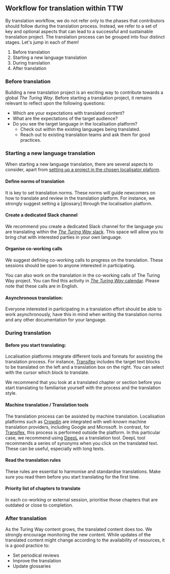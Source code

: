 ## Workflow for translation within TTW

By translation workflow, we do not refer only to the phases that contributors should follow during the translation process. Instead, we refer to a set of key and optional aspects that can lead to a successful and sustainable translation project. The translation process can be grouped into four distinct stages. Let's jump in each of them!

1. Before translation
2. Starting a new language translation
3. During translation
4. After translation

### Before translation

Building a new translation project is an exciting way to contribute towards a global _The Turing Way_. Before starting a translation project, it remains relevant to reflect upon the following questions:
- Which are your expectations with translated content? 
- What are the expectations of the target audience?
- Do you see the target language in the localisation platform?
    - Check out within the existing languages being translated. 
    - Reach out to existing translation teams and ask them for good practices.

### Starting a new language translation 

When starting a new language translation, there are several aspects to consider, apart from [setting up a project in the chosen localisator plaform]().

#### Define norms of translation

It is key to set translation norms. These norms will guide newcomers on how to translate and review in the translation platform. For instance, we strongly suggest setting a [glossary] through the localisation platform. 

#### Create a dedicated Slack channel

We recommend you create a dedicated Slack channel for the language you are translating within the [_The Turing Way_ slack](theturingway.slack.com). This space will allow you to bring chat with interested parties in your own language. 

#### Organise co-working calls

We suggest defining co-working calls to progress on the translation. These sessions should be open to anyone interested in participating.

You can also work on the translation in the co-working calls of The Turing Way project. You can find this activity in [_The Turing Way_ calendar](https://calendar.google.com/calendar?cid=dGhldHVyaW5nd2F5QGdtYWlsLmNvbQ). Please note that these calls are in English.

#### Asynchronous translation:

Everyone interested in participating in a translation effort should be able to work asynchronously, have this in mind when writing the translation norms and any other documentation for your language.

### During translation

#### Before you start translating: 
Localisation platforms integrate different tools and formats for assisting the translation process. For instance, [Transifex](https://www.transifex.com/) includes the target text blocks to be translated on the left and a translation box on the right. You can select with the cursor which block to translate. 

We recommend that you look at a translated chapter or section before you start translating to familiarise yourself with the process and the translation style.

#### Machine translation / Translation tools

The translation process can be assisted by machine translation. Localisation platforms such as [Crowdin](https://crowdin.com/?gclid=CjwKCAiAvriMBhAuEiwA8Cs5ldEGwrOeDJtdY2kneF6vBXx8hYiXD1oJPcWB1SO0VBSTuz60AaDYUhoCj_8QAvD_BwE) are integrated with well-known machine translation providers, including Google and Microsoft. In contrast, for [Transifex](https://www.transifex.com/), this process is performed outside the platform. In this particular case, we recommend using [DeepL](https://www.deepl.com/) as a translation tool. DeepL tool recommends a series of synonyms when you click on the translated text. These can be useful, especially with long texts. 

#### Read the translation rules

These rules are essential to harmonise and standardise translations. Make sure you read them before you start translating for the first time.

#### Priority list of chapters to translate
In each co-working or external session, prioritise those chapters that are outdated or close to completion.

### After translation

As the Turing Way content grows, the translated content does too. We strongly encourage monitoring the new content. While updates of the translated content might change according to the availability of resources, it is a good practice to:

* Set periodical reviews
* Improve the translation
* Update glossaries